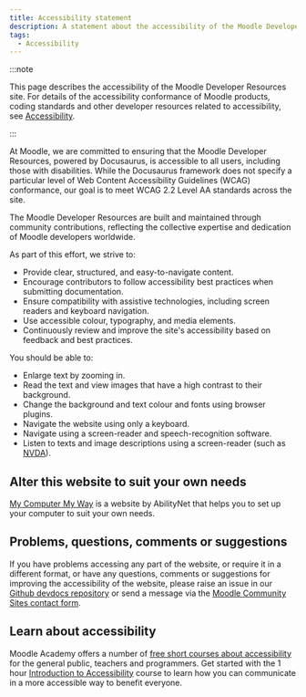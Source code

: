 ```yaml
---
title: Accessibility statement
description: A statement about the accessibility of the Moodle Developer Resources site.
tags:
  - Accessibility
---
```


:::note

This page describes the accessibility of the Moodle Developer Resources site. For details of the accessibility conformance of Moodle products, coding standards and other developer resources related to accessibility, see [Accessibility](../development/policies/accessibility.md).

:::

At Moodle, we are committed to ensuring that the Moodle Developer Resources, powered by Docusaurus, is accessible to all users, including those with disabilities. While the Docusaurus framework does not specify a particular level of Web Content Accessibility Guidelines (WCAG) conformance, our goal is to meet WCAG 2.2 Level AA standards across the site.

The Moodle Developer Resources are built and maintained through community contributions, reflecting the collective expertise and dedication of Moodle developers worldwide.

As part of this effort, we strive to:

- Provide clear, structured, and easy-to-navigate content.
- Encourage contributors to follow accessibility best practices when submitting documentation.
- Ensure compatibility with assistive technologies, including screen readers and keyboard navigation.
- Use accessible colour, typography, and media elements.
- Continuously review and improve the site's accessibility based on feedback and best practices.

You should be able to:

- Enlarge text by zooming in.
- Read the text and view images that have a high contrast to their background.
- Change the background and text colour and fonts using browser plugins.
- Navigate the website using only a keyboard.
- Navigate using a screen-reader and speech-recognition software.
- Listen to texts and image descriptions using a screen-reader (such as [NVDA](https://www.nvaccess.org/download/)).

## Alter this website to suit your own needs

[My Computer My Way](https://mcmw.abilitynet.org.uk/) is a website by AbilityNet that helps you to set up your computer to suit your own needs.

## Problems, questions, comments or suggestions

If you have problems accessing any part of the website, or require it in a different format, or have any questions, comments or suggestions for improving the accessibility of the website, please raise an issue in our [Github devdocs repository](https://github.com/moodle/devdocs/issues) or send a message via the [Moodle Community Sites contact form](https://moodle.com/contact/support/?selection=community#form).

## Learn about accessibility

Moodle Academy offers a number of [free short courses about accessibility](https://moodle.academy/tag/index.php?tc=2&tag=Accessibility&from=2) for the general public, teachers and programmers. Get started with the 1 hour [Introduction to Accessibility](https://moodle.academy/course/view.php?id=58) course to learn how you can communicate in a more accessible way to benefit everyone.

